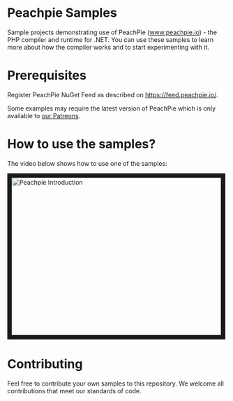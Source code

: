 # Peachpie Samples

Sample projects demonstrating use of PeachPie (www.peachpie.io) - the PHP compiler and runtime for .NET.
You can use these samples to learn more about how the compiler works and to start experimenting with it.

# Prerequisites

Register PeachPie NuGet Feed as described on https://feed.peachpie.io/.

Some examples may require the latest version of PeachPie which is only available to [our Patreons](https://www.patreon.com/pchpcompiler).

# How to use the samples?

The video below shows how to use one of the samples:

<a href="https://youtu.be/xnQTsdJhvtk
" target="_blank"><img src="http://img.youtube.com/vi/xnQTsdJhvtk/0.jpg" 
alt="Peachpie Introduction" width="480" height="360" border="10" /></a>

# Contributing

Feel free to contribute your own samples to this repository. We welcome all contributions that meet our standards of code. 

